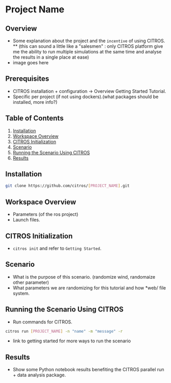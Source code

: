 # Project Name

## Overview
* Some explanation about the project and the `incentive` of using CITROS. 
** (this can sound a little like a "salesmen" : only CITROS platform give me the ability to run multiple simulations at the same time and analyse the results in a single place at ease)
* image goes here

## Prerequisites
* CITROS installation + configuration -> Overview Getting Started Tutorial.
* Specific per project (if not using dockers).(what packages should be installed, more info?)

## Table of Contents
1. [Installation](#installation)
2. [Workspace Overview](#workspace-overview)
3. [CITROS Initialization](#citros-initialization)
4. [Scenario](#scenario)
5. [Running the Scenario Using CITROS](#running-the-scenario-using-citros)
6. [Results](#results)

## Installation
```bash
git clone https://github.com/citros/[PROJECT_NAME].git
```

## Workspace Overview
* Parameters (of the ros project)
* Launch files.

## CITROS Initialization
* `citros init` and refer to `Getting Started`.

## Scenario
* What is the purpose of this scenario. (randomize wind, randomaize other parameter)
* What parameters we are randomizing for this tutorial and how *web/ file system.

## Running the Scenario Using CITROS
* Run commands for CITROS. 
```bash
citros run [PROJECT_NAME] -n "name" -m "message" -r
```
* link to getting started for more ways to run the scenario

## Results
* Show some Python notebook results benefiting the CITROS parallel run + data analysis package.


